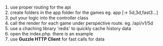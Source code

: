 1. use proper routing for the api
2. create folders in the app folder for the games
   eg. app [-> 5d,3d,fast3...]
3. put your logic into the controller class
4. call the render for each game under perspective route.
   eg.  /api/v1/5d
5. use a chaching library 'redis' to quickly  cache  history data
6. open the index.php. there is an example
7. use **Guzzle HTTP Client** for fast calls for data
 